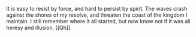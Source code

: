 It is easy to resist by force, and hard to persist by spirit. The waves crash against the shores of my resolve, and threaten the coast of the kingdom I maintain. I still remember where it all started, but now know not if it was all heresy and illusion. [[Qh]] 